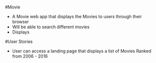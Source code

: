 #Movie
- A Movie web app that displays the Movies to users through their browser
- Will be able to search different movies
- Displays

#User Stories
- User can access a landing page that displays a list of Movies Ranked from 2006 - 2016